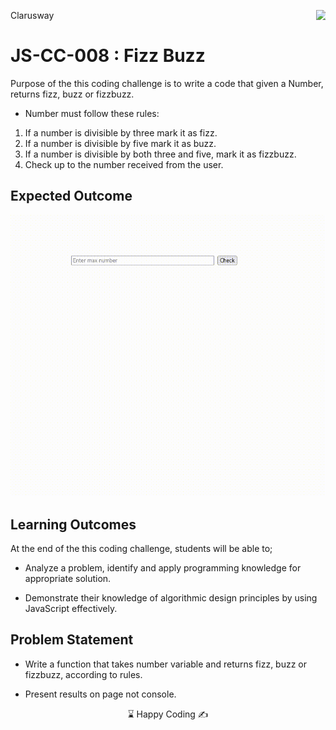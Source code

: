 <p>Clarusway<img align="right"
  src="https://secure.meetupstatic.com/photos/event/3/1/b/9/600_488352729.jpeg"  width="15px"></p>

# JS-CC-008 : Fizz Buzz

Purpose of the this coding challenge is to write a code that given a Number, returns  fizz, buzz or fizzbuzz.

- Number must follow these rules:

1. If a number is divisible by three mark it as fizz.
2. If a number is divisible by five mark it as buzz.
3. If a number is divisible by both three and five, mark it as fizzbuzz.
4. Check up to the number received from the user.

## Expected Outcome

<img src="./fizz.gif" width="600" />

## Learning Outcomes

At the end of the this coding challenge, students will be able to;

- Analyze a problem, identify and apply programming knowledge for appropriate solution.

- Demonstrate their knowledge of algorithmic design principles by using JavaScript effectively.

## Problem Statement

- Write a function that takes number variable and returns fizz, buzz or fizzbuzz, according to rules.

- Present results on page not console.


<center> ⌛ Happy Coding  ✍ </center>
